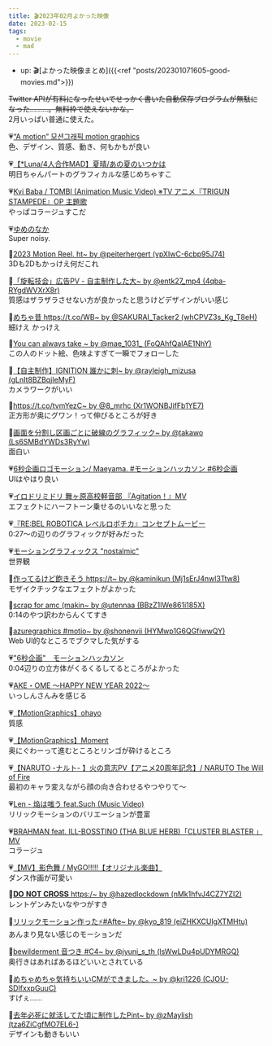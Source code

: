 ```yaml
---
title: 🎬2023年02月よかった映像
date: 2023-02-15
tags:
  - movie
  - mad
---
```


- up: 🎬[よかった映像まとめ]({{<ref "posts/202301071605-good-movies.md">}})  

~~Twitter APIが有料になったせいでせっかく書いた自動保存プログラムが無駄になった………。無料枠で使えないかな。~~  
2月いっぱい普通に使えた。

💗[“A motion” 모션그래픽 motion graphics](https://youtu.be/QFGu1j6tHkM)  
色、デザイン、質感、動き、何もかもが良い  

💗[【*Luna/4人合作MAD】夏晴/あの夏のいつかは](https://youtu.be/TcMFQbTyYhA)  
明日ちゃんパートのグラフィカルな感じめちゃすこ  

💗[Kvi Baba / TOMBI (Animation Music Video) ※TV アニメ『TRIGUN STAMPEDE』OP 主題歌](https://youtu.be/-RQTxqPc5T0)  
やっぱコラージュすこだ  

💗[ゆめのなか](https://youtu.be/Jd_hXfUxmL4)  
Super noisy.

💙[2023 Motion Reel. ht~ by @peiterhergert (vpXIwC-6cbp95J74)](https://twitter.com/peiterhergert/status/1624179643120234496?s=20)  
3Dも2Dもかっけえ何だこれ  

💙[「旋転技会」広告PV - 自主制作した大~ by @entk27_mp4 (4qba-RYgdWVXrX8r)](https://twitter.com/entk27_mp4/status/1624347514336956419?s=20)  
質感はザラザラさせない方が良かったと思うけどデザインがいい感じ  

💙[めちゃ昔 https://t.co/WB~ by @SAKURAI_Tacker2 (whCPVZ3s_Kg_T8eH)](https://twitter.com/SAKURAI_Tacker2/status/1624070494134890496?s=20)  
細けえ かっけえ  

💙[You can always take ~ by @mae_1031_ (FoQAhfQaIAE1NhY)](https://twitter.com/mae_1031_/status/1622422385600364544?s=20)  
この人のドット絵、色味よすぎて一瞬でフォローした  

💙[【自主制作】IGNITION 誰かに刺~ by @rayleigh_mizusa (gLnIt8BZBqjIeMyF)](https://twitter.com/rayleigh_mizusa/status/1621794296331632640?s=20)  
カメラワークがいい  

💙[https://t.co/tvmYezC~ by @8_mrhc (Xr1WONBJifFb1YE7)](https://twitter.com/8_mrhc/status/1621409520290529280?s=20)  
正方形が奥にグワン！って伸びるところが好き  

💙[画面を分割し区画ごとに破線のグラフィック~ by @takawo (Ls6SMBdYWDs3RyYw)](https://twitter.com/takawo/status/1620354939712315392?s=20)  
面白い  

💗[6秒企画ロゴモーション/  Maeyama.  #モーションハッカソン #6秒企画](https://youtu.be/1ky5AUu6v18)  
UIはやはり良い  

💗[イロドリミドリ 舞ヶ原高校軽音部 『Agitation！』MV](https://youtu.be/n5MZnhCVuF4)  
エフェクトにハーフトーン乗せるのいいなと思った  

💗[『RE:BEL ROBOTICA レベルロボチカ』コンセプトムービー](https://youtu.be/LP4ki4lw-ak)  
0:27～の辺りのグラフィックが好みだった  

💗[モーショングラフィックス "nostalmic"](https://youtu.be/PM0LnzSSsLE)  
世界観  

💙[作ってるけど飽きそう https://t~ by @kaminikun (Mj1sErJ4nwl3Ttw8)](https://twitter.com/kaminikun/status/1627978009595744256?s=20)  
モザイクチックなエフェクトがよかった  

💙[scrap for amc (makin~ by @utennaa (BBzZ1lWe861i185X)](https://twitter.com/utennaa/status/1628274836026929152?s=20)  
0:14のやつ訳わからんくてすき  

💙[azuregraphics #motio~ by @shonenvii (HYMwp1G6QGfiwwQY)](https://twitter.com/shonenvii/status/1627936109085831168?s=20)  
Web UI的なところでブクマした気がする  

💗["6秒企画"　モーションハッカソン](https://youtu.be/Lf31jINfG4o)  
0:04辺りの立方体がくるくるしてるところがよかった  

💗[AKE・OME 〜HAPPY NEW YEAR 2022〜](https://youtu.be/es_JMVQQMKc)  
いっしんさんみを感じる  

💗[【MotionGraphics】ohayo](https://youtu.be/cEoNkk6Zruc)  
質感  

💗[【MotionGraphics】Moment](https://youtu.be/QLKFbQyy1uw)  
奥にぐわーって進むところとリンゴが砕けるところ  

💗[【NARUTO -ナルト- 】火の意志PV【アニメ20周年記念】/ NARUTO The Will of Fire](https://youtu.be/_CepR88c3AM)  
最初のキャラ変えながら顔の向き合わせるやつやりて～  

💗[Len - 焔は嗤う feat.Such (Music Video)](https://youtu.be/4-4dnkAjMGQ)  
リリックモーションのバリエーションが豊富  

💗[BRAHMAN feat. ILL-BOSSTINO (THA BLUE HERB)「CLUSTER BLASTER 」MV](https://youtu.be/CdoPneh0ifY)  
コラージュ  

💗[【MV】影色舞 / MyGO!!!!!【オリジナル楽曲】](https://youtu.be/iFIXi6zzCls)  
ダンス作画が可愛い  

💙[𝐃𝐎 𝐍𝐎𝐓 𝐂𝐑𝐎𝐒𝐒 https:/~ by @hazedlockdown (nMk1hfvJ4CZ7YZI2)](https://twitter.com/hazedlockdown/status/1630289415489699845?s=20)  
レントゲンみたいなやつがすき  

💙[リリックモーション作った⚡️#Afte~ by @kyo_819 (eiZHKXCUlgXTMHtu)](https://twitter.com/kyo_819/status/1628673516022423552?s=20)  
あんまり見ない感じのモーションだ  

💙[bewilderment 音つき #C4~ by @jyuni_s_th (lsWwLDu4pUDYMRGQ)](https://twitter.com/jyuni_s_th/status/1630056378319638529?s=20)  
奥行きはあればあるほどいいとされている  

💙[めちゃめちゃ気持ちいいCMができました。~ by @kri1226 (CJOU-SDIfxxpGuuC)](https://twitter.com/kri1226/status/1630106981863419904?s=20)  
すげぇ……  

💙[去年必死に就活してた頃に制作したPint~ by @zMaylish (tza6ZiCgfMO7EL6-)](https://twitter.com/zMaylish/status/1629743028784238592?s=20)  
デザインも動きもいい  
